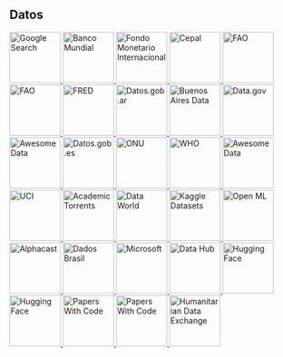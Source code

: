 ## Datos
<p>
<a href="https://datasetsearch.research.google.com/">
<img border="0" title="Google Search" 
src="https://encrypted-tbn0.gstatic.com/images?q=tbn:ANd9GcSp3J1G1BOAGY2dkJrqQsYAlXFWimqIacC2NFJR8d1PDb0gEu7mGXNJwnxFzQq2gbiprgs&usqp=CAU"
width="90" height="90">
</a>
  
<a href="https://datos.bancomundial.org/">
<img border="0" title="Banco Mundial" 
src="https://definicion.de/wp-content/uploads/2008/08/bancomundial.gif"
width="90" height="90">
</a>
  
<a href="https://www.imf.org/external/pubs/ft/weo/2013/01/weodata/index.aspx">
<img border="0" title="Fondo Monetario Internacional" 
src="https://media-exp1.licdn.com/dms/image/C560BAQFlm7BQiUP5_w/company-logo_200_200/0/1615555761922?e=2159024400&v=beta&t=kGsVedvmtJRYrxld2dKWG5onslHF_ErPD13ZiE-BmB4"
width="90" height="90">
</a>  
  
<a href="https://statistics.cepal.org/portal/cepalstat/index.html?lang=es">
<img border="0" title="Cepal" 
src="https://encrypted-tbn0.gstatic.com/images?q=tbn:ANd9GcSh3Y-FYeTRK-FLsUp5AqpzcqCRa0tUTonWqRLJtcA0_QeaWM4-Ld2RjRoNmNcoYCOGF_0&usqp=CAU"
width="90" height="90">
</a>    
  
<a href="https://www.fao.org/faostat/en/#home">
<img border="0" title="FAO" 
src="https://upload.wikimedia.org/wikipedia/commons/thumb/d/db/FAO_logo.svg/1200px-FAO_logo.svg.png"
width="90" height="90">
</a>  
  
<a href="https://www.indec.gob.ar/">
<img border="0" title="FAO" 
src="https://upload.wikimedia.org/wikipedia/commons/thumb/c/c4/Instituto_Nacional_de_Estad%C3%ADstica_y_Censos.png/200px-Instituto_Nacional_de_Estad%C3%ADstica_y_Censos.png"
width="90" height="90">
</a>    
  
<a href="https://fred.stlouisfed.org/">
<img border="0" title="FRED" 
src="https://www.stlouisfed.org/-/media/project/frbstl/stlouisfed/images/logos/facebook/frb-stl_200px.jpg"
width="90" height="90">
</a> 
  
<a href="https://datos.gob.ar/">
<img border="0" title="Datos.gob.ar" 
src="https://datos.gob.ar/user_images/datosgobar.jpg"
width="90" height="90">
</a>
  
<a href="https://data.buenosaires.gob.ar/dataset/">
<img border="0" title="Buenos Aires Data" 
src="https://s3.amazonaws.com/com.cartodb.users-assets.production/production/gcba/assets/20180704200032LoDovvaG_400x400.jpg"
width="90" height="90">
</a> 
  
<a href="https://catalog.data.gov/dataset">
<img border="0" title="Data.gov" 
src="https://upload.wikimedia.org/wikipedia/commons/0/06/Muq55HrN_400x400.png"
width="90" height="90">
</a>   
  
<a href="https://github.com/awesomedata/awesome-public-datasets">
<img border="0" title="Awesome Data" 
src="https://github.com/awesomedata.png"
width="90" height="90">
</a>   

<a href="https://datos.gob.es/en/catalogo">
<img border="0" title="Datos.gob.es" 
src="https://pbs.twimg.com/profile_images/1271028171333402625/BMMX8JZV_400x400.jpg"
width="90" height="90">
</a>  
  
<a href="http://data.un.org/">
<img border="0" title="ONU" 
src="https://upload.wikimedia.org/wikipedia/commons/thumb/e/ee/UN_emblem_blue.svg/130px-UN_emblem_blue.svg.png"
width="90" height="90">
</a>  
  
<a href="https://www.who.int/data/gho">
<img border="0" title="WHO" 
src="https://www.who.int/images/default-source/infographics/who-emblem.png?sfvrsn=877bb56a_2"
width="90" height="90">
</a>    
  
<a href="https://data.nasdaq.com/search">
<img border="0" title="Awesome Data" 
src="https://avatars.githubusercontent.com/u/13860626?v=4"
width="90" height="90">
</a>  
  
<a href="https://archive.ics.uci.edu/ml/index.php">
<img border="0" title="UCI" 
src="https://ucimlr.netlify.app/reference/figures/logo-inter-ui.png"
width="90" height="90">
</a>
  
<a href="https://academictorrents.com/">
<img border="0" title="Academic Torrents" 
src="https://avatars.githubusercontent.com/u/6632389?s=200&v=4"
width="90" height="90">
</a>
  
<a href="https://data.world/">
<img border="0" title="Data World" 
src="https://media-exp1.licdn.com/dms/image/C4E0BAQHD06-uyZUvNQ/company-logo_200_200/0/1625147391879?e=2159024400&v=beta&t=hLysqfRksJLmaz6Yz01-BJ5rctOaFnEodjNAoV2Ayus"
width="90" height="90">
</a>  
  
<a href="https://www.kaggle.com/datasets">
<img border="0" title="Kaggle Datasets" 
src="https://www.kaggle.com/static/images/datasets/Datasets_landing_illo.png"
width="90" height="90">
</a>
  
<a href="https://www.openml.org/search?type=data">
<img border="0" title="Open ML" 
src="https://joaquinvanschoren.github.io/home/images/expdblogo2.png"
width="90" height="90">
</a>
  
<a href="https://www.alphacast.io/datasets">
<img border="0" title="Alphacast" 
src="https://encrypted-tbn0.gstatic.com/images?q=tbn:ANd9GcQn3WzVsBG2eG7ONq5KCsT9DV6TyzALlBiVpI_LRoGw28lUU_quCRkDSkVWlzkaiw7DAdU&usqp=CAU"
width="90" height="90">
</a>
  
<a href="https://dados.gov.br/dataset">
<img border="0" title="Dados Brasil" 
src="http://iscinc.github.io/government/assets/img/featured-orgs/dadosgovbr.png"
width="90" height="90">
</a>

<a href="https://msropendata.com/">
<img border="0" title="Microsoft" 
src="https://upload.wikimedia.org/wikipedia/commons/thumb/4/44/Microsoft_logo.svg/480px-Microsoft_logo.svg.png"
width="90" height="90">
</a>
  
<a href="https://datahub.io/search">
<img border="0" title="Data Hub" 
src="https://datahub.io/static/img/datahub-cube-edited.svg"
width="90" height="90">
</a>    
  
<a href="https://huggingface.co/datasets">
<img border="0" title="Hugging Face" 
src="https://huggingface.co/front/thumbnails/datasets.png"
width="90" height="90">
</a>
  
<a href="https://cds.cdm.depaul.edu/resources/datasets/">
<img border="0" title="Hugging Face" 
src="https://cds.cdm.depaul.edu/wp-content/uploads/2019/05/cropped-logo.png"
width="90" height="90">
</a>     

<a href="https://paperswithcode.com/datasets">
<img border="0" title="Papers With Code" 
src="https://paperswithcode.com/static/logo.png"
width="90" height="90">
</a>
  
<a href="https://www.economia.gob.ar/datos/">
<img border="0" title="Papers With Code" 
src="https://www.argentina.gob.ar/sites/default/files/min_economia.png"
width="90" height="90">
</a>
  
<a href="https://data.humdata.org/">
<img border="0" title="Humanitarian Data Exchange" 
src="https://www.engineeringforchange.org/wp-content/uploads/2020/08/hdx.png"
width="90" height="90">
</a>  
</p> 
